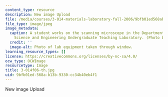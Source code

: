 ```yaml
---
content_type: resource
description: New image Upload
file: /media/courses/3-014-materials-laboratory-fall-2006/9bfb01ed568ab13b9330cc34b40eb4f1_3-014f06-th.jpg
file_type: image/jpeg
image_metadata:
  caption: A student works on the scanning microscope in the Department of Materials
    Science and Engineering Undergraduate Teaching Laboratory. (Photo by MIT OpenCourseWare.)
  credit: ''
  image-alt: Photo of lab equipment taken through window.
learning_resource_types: []
license: https://creativecommons.org/licenses/by-nc-sa/4.0/
ocw_type: OCWImage
resourcetype: Image
title: 3-014f06-th.jpg
uid: 9bfb01ed-568a-b13b-9330-cc34b40eb4f1
---
```

New image Upload